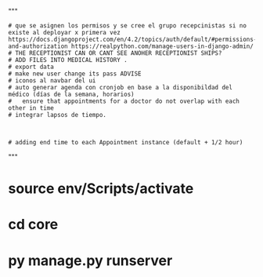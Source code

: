 
"""

    # que se asignen los permisos y se cree el grupo recepcinistas si no existe al deployar x primera vez https://docs.djangoproject.com/en/4.2/topics/auth/default/#permissions-and-authorization https://realpython.com/manage-users-in-django-admin/
    # THE RECEPTIONIST CAN OR CANT SEE ANOHER RECEPTIONIST SHIPS?
    # ADD FILES INTO MEDICAL HISTORY . 
    # export data
    # make new user change its pass ADVISE
    # iconos al navbar del ui
    # auto generar agenda con cronjob en base a la disponibildad del médico (días de la semana, horarios)
    #   ensure that appointments for a doctor do not overlap with each other in time
    # integrar lapsos de tiempo.
    


    # adding end time to each Appointment instance (default + 1/2 hour)
    
"""

# source env/Scripts/activate
# cd core
# py manage.py runserver
